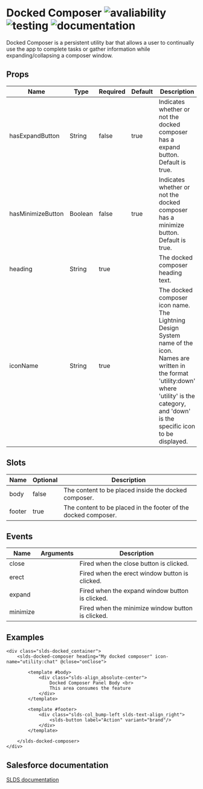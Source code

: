 # Docked Composer ![avaliability](https://img.shields.io/badge/avaliability-available-green.svg)  ![testing](https://img.shields.io/badge/testing-untested-red.svg) ![documentation](https://img.shields.io/badge/documentation-documented-green.svg)

Docked Composer is a persistent utility bar that allows a user to continually use the app to complete tasks or gather information while expanding/collapsing a composer window.

## Props

| Name              | Type    | Required | Default | Description |
| ----------------- | ------- | -------- | ------- | ----------- |
| hasExpandButton   | String  | false    | true    | Indicates whether or not the docked composer has a expand button.<br>Default is true. |
| hasMinimizeButton | Boolean | false    | true    | Indicates whether or not the docked composer has a minimize button.<br>Default is true. |
| heading           | String  | true     |         | The docked composer heading text. |
| iconName          | String  | true     |         | The docked composer icon name.<br>The Lightning Design System name of the icon.<br>Names are written in the format 'utility:down' where 'utility' is the category, and 'down' is the specific icon to be displayed. |

## Slots

| Name    | Optional | Description |
| ------- | -------- | ----------- |
| body    | false    | The content to be placed inside the docked composer. |
| footer  | true     | The content to be placed in the footer of the docked composer. |

## Events

| Name     | Arguments | Description |
| -------- | --------- | ----------- |
| close    |           | Fired when the close button is clicked. |
| erect    |           | Fired when the erect window button is clicked. |
| expand   |           | Fired when the expand window button is clicked. |
| minimize |           | Fired when the minimize window button is clicked. |

## Examples

```vue
<div class="slds-docked_container">
    <slds-docked-composer heading="My docked composer" icon-name="utility:chat" @close="onClose">

        <template #body>
            <div class="slds-align_absolute-center">
                Docked Composer Panel Body <br>
                This area consumes the feature
            </div>
        </template>

        <template #footer>
            <div class="slds-col_bump-left slds-text-align_right">
                <slds-button label="Action" variant="brand"/>
            </div>
        </template>

    </slds-docked-composer>
</div>
```

## Salesforce documentation
[SLDS documentation](https://www.lightningdesignsystem.com/components/docked-composer/)<br>
